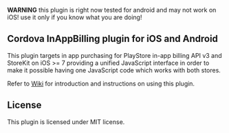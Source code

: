 **WARNING** this plugin is right now tested for android and may not work on iOS! use it only if you know what you are doing!

## Cordova InAppBilling plugin for iOS and Android
This plugin targets in app purchasing for PlayStore in-app billing API v3 and StoreKit on iOS >= 7 providing a unified JavaScript interface in order to make it possible having one JavaScript code which works with both stores.

Refer to [Wiki](https://github.com/mohamnag/InAppBilling/wiki) for introduction and 
instructions on using this plugin.

## License
This plugin is licensed under MIT license.
